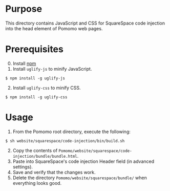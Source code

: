 # Purpose
This directory contains JavaScript and CSS for SquareSpace code injection into the head element of Pomomo web pages.

# Prerequisites
0. Install [npm](https://blog.npmjs.org/post/85484771375/how-to-install-npm.html)
1. Install `uglify-js` to minify JavaScript.
```shell
$ npm install -g uglify-js
```
2. Install `uglify-css` to minify CSS.
```shell
$ npm install -g uglify-css
```

# Usage
1. From the Pomomo root directory, execute the following:
```shell
$ sh website/squarespace/code-injection/bin/build.sh
```
2. Copy the contents of `Pomomo/website/squarespace/code-injection/bundle/bundle.html`.
3. Paste into SquareSpace's code injection Header field (in advanced settings).
4. Save and verify that the changes work.
5. Delete the directory `Pomomo/website/squarespace/bundle/` when everything looks good.
